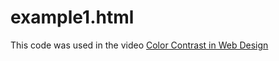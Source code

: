# example1.html

This code was used in the video [Color Contrast in Web Design](https://www.youtube.com/watch?v=k-rtTU3JllU)
